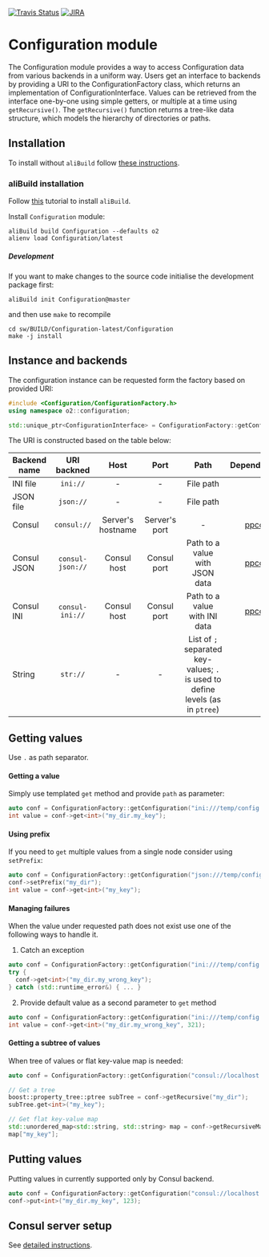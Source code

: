 [![Travis Status](https://travis-ci.com/AliceO2Group/Configuration.svg?branch=master)](https://travis-ci.com/AliceO2Group/Configuration)
[![JIRA](https://img.shields.io/badge/JIRA-issues-blue.svg)](https://alice.its.cern.ch/jira/projects/OCONF)

# Configuration module
The Configuration module provides a way to access Configuration data from various backends in a uniform way.
Users get an interface to backends by providing a URI to the ConfigurationFactory class, which returns an implementation
of ConfigurationInterface.
Values can be retrieved from the interface one-by-one using simple getters, or multiple at a time using `getRecursive()`.
The `getRecursive()` function returns a tree-like data structure, which models the hierarchy of directories or paths.

## Installation
To install without `aliBuild` follow [these instructions](doc/ManualInstallation.md).

### aliBuild installation
Follow [this](https://alice-doc.github.io/alice-analysis-tutorial/building/) tutorial to install `aliBuild`.

Install `Configuration` module:
```
aliBuild build Configuration --defaults o2
alienv load Configuration/latest
```

##### Development
If you want to make changes to the source code initialise the development package first:
```
aliBuild init Configuration@master
```
and then use `make` to recompile
```
cd sw/BUILD/Configuration-latest/Configuration
make -j install
```

## Instance and backends
The configuration instance can be requested form the factory based on provided URI:
```cpp
#include <Configuration/ConfigurationFactory.h>
using namespace o2::configuration;

std::unique_ptr<ConfigurationInterface> = ConfigurationFactory::getConfiguration("backend://[host][:port][/path]");
```

The URI is constructed based on the table below:

| Backend name | URI backned      | Host  | Port | Path  | Dependency |
| ------------ |:----------------:|:-----:|:----:|:-----:|-----------:|
| INI file     | `ini://`         | -     | - | File path | - |
| JSON file    | `json://`        | -     | - | File path | - |
| Consul       | `consul://`      | Server's hostname | Server's port | - | [ppconsul](https://github.com/oliora/ppconsul) |
| Consul JSON  | `consul-json://` | Consul host | Consul port | Path to a value with JSON data | [ppconsul](https://github.com/oliora/ppconsul) |
| Consul INI   | `consul-ini://`  | Consul host | Consul port | Path to a value with INI data | [ppconsul](https://github.com/oliora/ppconsul) |
| String       | `str://`         | -     | - | List of `;` separated key-values; `.` is used to define levels (as in `ptree`) | - |


## Getting values
Use `.` as path separator.

#### Getting a value
Simply use templated `get` method and provide `path` as parameter:
```cpp
auto conf = ConfigurationFactory::getConfiguration("ini:///temp/config.ini");
int value = conf->get<int>("my_dir.my_key");
```
#### Using prefix
If you need to `get` multiple values from a single node consider using `setPrefix`:
```cpp
auto conf = ConfigurationFactory::getConfiguration("json:///temp/config.json");
conf->setPrefix("my_dir");
int value = conf->get<int>("my_key");
```

#### Managing failures
When the value under requested path does not exist use one of the following ways to handle it.

1. Catch an exception

```cpp
auto conf = ConfigurationFactory::getConfiguration("ini:///temp/config.ini");
try {
  conf->get<int>("my_dir.my_wrong_key");
} catch (std::runtime_error&) { ... }

```

2. Provide default value as a second parameter to `get` method

```cpp
auto conf = ConfigurationFactory::getConfiguration("ini:///temp/config.ini");
int value = conf->get<int>("my_dir.my_wrong_key", 321);
```

#### Getting a subtree of values
When tree of values or flat key-value map is needed:
```cpp
auto conf = ConfigurationFactory::getConfiguration("consul://localhost:8500");

// Get a tree
boost::property_tree::ptree subTree = conf->getRecursive("my_dir");
subTree.get<int>("my_key");

// Get flat key-value map
std::unordered_map<std::string, std::string> map = conf->getRecursiveMap("my_dir");
map["my_key"];
```

## Putting values
Putting values in currently supported only by Consul backend.
```cpp
auto conf = ConfigurationFactory::getConfiguration("consul://localhost:8500");
conf->put<int>("my_dir.my_key", 123);
```

## Consul server setup
See [detailed instructions](doc/Consul.md).
